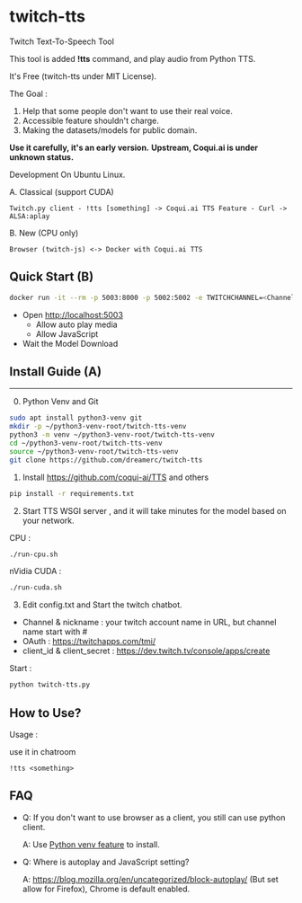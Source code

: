 # twitch-tts
Twitch Text-To-Speech Tool

This tool is added __!tts__ command, and play audio from Python TTS.

It's Free (twitch-tts under MIT License).

The Goal :
1. Help that some people don't want to use their real voice.
2. Accessible feature shouldn't charge.
3. Making the datasets/models for public domain.

__Use it carefully, it's an early version.__
__Upstream, Coqui.ai is under unknown status.__

Development On Ubuntu Linux.

A. Classical (support CUDA)

```
Twitch.py client - !tts [something] -> Coqui.ai TTS Feature - Curl -> ALSA:aplay
```

B. New (CPU only)

```
Browser (twitch-js) <-> Docker with Coqui.ai TTS
```

## Quick Start (B)

```sh
docker run -it --rm -p 5003:8000 -p 5002:5002 -e TWITCHCHANNEL=<ChannelName> dreamerwolf/twitch-tts-server:latest /root/twitch-tts/run-cpu-docker.sh
```

- Open [http://localhost:5003](http://localhost:5003)
  - Allow auto play media
  - Allow JavaScript
- Wait the Model Download

## Install Guide (A)
---
0. Python Venv and Git

```sh
sudo apt install python3-venv git
mkdir -p ~/python3-venv-root/twitch-tts-venv
python3 -m venv ~/python3-venv-root/twitch-tts-venv
cd ~/python3-venv-root/twitch-tts-venv
source ~/python3-venv-root/twitch-tts-venv
git clone https://github.com/dreamerc/twitch-tts
```

1.  Install https://github.com/coqui-ai/TTS and others

```bash
pip install -r requirements.txt
```

2. Start TTS WSGI server , and it will take minutes for the model based on your network.

CPU :

```sh
./run-cpu.sh
```

nVidia CUDA :

```sh
./run-cuda.sh
```

3. Edit config.txt and Start the twitch chatbot. 
  - Channel & nickname : your twitch account name in URL, but channel name start with # 
  - OAuth : https://twitchapps.com/tmi/
  - client_id & client_secret : https://dev.twitch.tv/console/apps/create

Start :

```bash
python twitch-tts.py
```

## How to Use?

Usage : 

use it in chatroom

```
!tts <something> 
```

## FAQ

- Q: If you don't want to use browser as a client, you still can use python client.

  A: Use [Python venv feature](https://docs.python.org/3/library/venv.html) to install.

- Q: Where is autoplay and JavaScript setting?

  A: https://blog.mozilla.org/en/uncategorized/block-autoplay/ (But set allow for Firefox), Chrome is default enabled.
